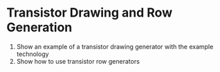 # Transistor Drawing and Row Generation 

1. Show an example of a transistor drawing generator with the example technology
2. Show how to use transistor row generators
